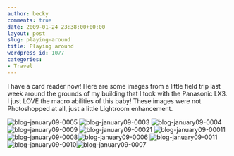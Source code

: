 ```yaml
---
author: becky
comments: true
date: 2009-01-24 23:38:00+00:00
layout: post
slug: playing-around
title: Playing around
wordpress_id: 1077
categories:
- Travel
---
```


I have a card reader now! Here are some images from a little field trip last week around the grounds of my building that I took with the Panasonic LX3. I just LOVE the macro abilities of this baby! These images were not Photoshopped at all, just a little Lightroom enhancement.





![blog-january09-0005](http://beta.beckyjenson.com/wp-content/uploads/2009/01/blog-january09-0005.jpg) ![blog-january09-0003](http://beta.beckyjenson.com/wp-content/uploads/2009/01/blog-january09-0003.jpg)
![blog-january09-0004](http://beta.beckyjenson.com/wp-content/uploads/2009/01/blog-january09-0004.jpg)![blog-january09-0009](http://beta.beckyjenson.com/wp-content/uploads/2009/01/blog-january09-0009.jpg)
![blog-january09-00021](http://beta.beckyjenson.com/wp-content/uploads/2009/01/blog-january09-00021.jpg) ![blog-january09-00011](http://beta.beckyjenson.com/wp-content/uploads/2009/01/blog-january09-00011.jpg)![blog-january09-0008](http://beta.beckyjenson.com/wp-content/uploads/2009/01/blog-january09-0008.jpg)![blog-january09-0006](http://beta.beckyjenson.com/wp-content/uploads/2009/01/blog-january09-0006.jpg)
![blog-january09-0011](http://beta.beckyjenson.com/wp-content/uploads/2009/01/blog-january09-0011.jpg) ![blog-january09-0010](http://beta.beckyjenson.com/wp-content/uploads/2009/01/blog-january09-0010.jpg)![blog-january09-0007](http://beta.beckyjenson.com/wp-content/uploads/2009/01/blog-january09-0007.jpg)
